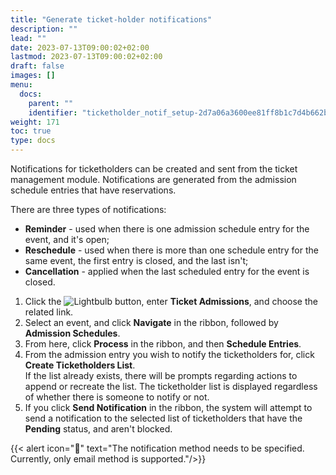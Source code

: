 ```yaml
---
title: "Generate ticket-holder notifications"
description: ""
lead: ""
date: 2023-07-13T09:00:02+02:00
lastmod: 2023-07-13T09:00:02+02:00
draft: false
images: []
menu:
  docs:
    parent: ""
    identifier: "ticketholder_notif_setup-2d7a06a3600ee81ff8b1c7d4b662b556"
weight: 171
toc: true
type: docs
---
```


Notifications for ticketholders can be created and sent from the ticket management module. Notifications are generated from the admission schedule entries that have reservations.

There are three types of notifications:

- **Reminder** - used when there is one admission schedule entry for the event, and it's open; 
- **Reschedule** - used when there is more than one schedule entry for the same event, the first entry is closed, and the last isn't; 
- **Cancellation** - applied when the last scheduled entry for the event is closed. 

1. Click the ![Lightbulb](Lightbulb_icon.PNG) button, enter **Ticket Admissions**, and choose the related link.
2. Select an event, and click **Navigate** in the ribbon, followed by **Admission Schedules**.
3. From here, click **Process** in the ribbon, and then **Schedule Entries**.
4. From the admission entry you wish to notify the ticketholders for, click **Create Ticketholders List**.    
   If the list already exists, there will be prompts regarding actions to append or recreate the list. The ticketholder list is displayed regardless of whether there is someone to notify or not. 
5. If you click **Send Notification** in the ribbon, the system will attempt to send a notification to the selected list of ticketholders that have the **Pending** status, and aren't blocked. 

 {{< alert icon="📝" text="The notification method needs to be specified. Currently, only email method is supported."/>}}

